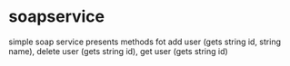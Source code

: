# soapservice
simple soap service 
presents methods fot add user (gets string id, string name), delete user (gets string id), get user (gets string id)
